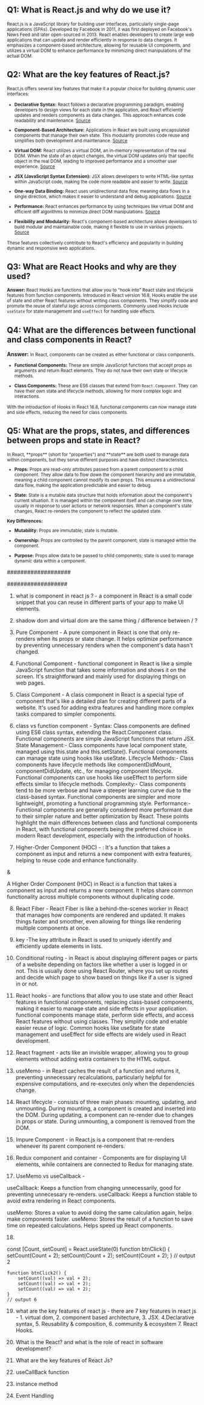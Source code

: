 ## Q1: What is React.js and why do we use it?

<small>React.js is a JavaScript library for building user interfaces, particularly single-page applications (SPAs). Developed by Facebook in 2011, it was first deployed on Facebook's News Feed and later open-sourced in 2013. React enables developers to create large web applications that can update and render efficiently in response to data changes. It emphasizes a component-based architecture, allowing for reusable UI components, and utilizes a virtual DOM to enhance performance by minimizing direct manipulations of the actual DOM.</small>

## Q2: What are the key features of React.js?

<small>React.js offers several key features that make it a popular choice for building dynamic user interfaces:

- **Declarative Syntax:** React follows a declarative programming paradigm, enabling developers to design views for each state in the application, and React efficiently updates and renders components as data changes. This approach enhances code readability and maintenance. [Source](https://legacy.reactjs.org/docs/design-principles.html)

- **Component-Based Architecture:** Applications in React are built using encapsulated components that manage their own state. This modularity promotes code reuse and simplifies both development and maintenance. [Source](https://legacy.reactjs.org/docs/design-principles.html)

- **Virtual DOM:** React utilizes a virtual DOM, an in-memory representation of the real DOM. When the state of an object changes, the virtual DOM updates only that specific object in the real DOM, leading to improved performance and a smoother user experience. [Source](https://legacy.reactjs.org/docs/design-principles.html)

- **JSX (JavaScript Syntax Extension):** JSX allows developers to write HTML-like syntax within JavaScript code, making the code more readable and easier to write. [Source](https://legacy.reactjs.org/docs/design-principles.html)

- **One-way Data Binding:** React uses unidirectional data flow, meaning data flows in a single direction, which makes it easier to understand and debug applications. [Source](https://legacy.reactjs.org/docs/design-principles.html)

- **Performance:** React enhances performance by using techniques like virtual DOM and efficient diff algorithms to minimize direct DOM manipulations. [Source](https://legacy.reactjs.org/docs/design-principles.html)

- **Flexibility and Modularity:** React's component-based architecture allows developers to build modular and maintainable code, making it flexible to use in various projects. [Source](https://legacy.reactjs.org/docs/design-principles.html)

These features collectively contribute to React's efficiency and popularity in building dynamic and responsive web applications.</small>

## Q3: What are React Hooks and why are they used?

<small>**Answer:** React Hooks are functions that allow you to "hook into" React state and lifecycle features from function components. Introduced in React version 16.8, Hooks enable the use of state and other React features without writing class components. They simplify code and promote the reuse of stateful logic across components. Commonly used Hooks include `useState` for state management and `useEffect` for handling side effects.</small>


## Q4: What are the differences between functional and class components in React?

**Answer:**
 <small>
In React, components can be created as either functional or class components.

- **Functional Components:** These are simple JavaScript functions that accept props as arguments and return React elements. They do not have their own state or lifecycle methods.

- **Class Components:** These are ES6 classes that extend from `React.Component`. They can have their own state and lifecycle methods, allowing for more complex logic and interactions.

With the introduction of Hooks in React 16.8, functional components can now manage state and side effects, reducing the need for class components.
 </small>


 ## Q5: What are the props, states, and differences between props and state in React?
<small>
In React, **props** (short for "properties") and **state** are both used to manage data within components, but they serve different purposes and have distinct characteristics.

- **Props:** Props are read-only attributes passed from a parent component to a child component. They allow data to flow down the component hierarchy and are immutable, meaning a child component cannot modify its own props. This ensures a unidirectional data flow, making the application predictable and easier to debug.

- **State:** State is a mutable data structure that holds information about the component's current situation. It is managed within the component itself and can change over time, usually in response to user actions or network responses. When a component's state changes, React re-renders the component to reflect the updated state.

**Key Differences:**

- **Mutability:** Props are immutable; state is mutable.

- **Ownership:** Props are controlled by the parent component; state is managed within the component.

- **Purpose:** Props allow data to be passed to child components; state is used to manage dynamic data within a component.
</small>










###################

##################


1) what is component in react js ? - a component in React is a small code snippet that you can reuse in different parts of your app to make UI elements.


2) shadow dom and virtual dom are the same thing / difference between / ?


3) Pure Component - A pure component in React is one that only re-renders when its props or state change. It helps optimize performance by preventing unnecessary renders when the component's data hasn't changed.




4) Functional Component - functional component in React is like a simple JavaScript function that takes some information and shows it on the screen. It's straightforward and mainly used for displaying things on web pages.


5) Class Component - A class component in React is a special type of component that's like a detailed plan for creating different parts of a website. It's used for adding extra features and handling more complex tasks compared to simpler components.


6) class vs function component - Syntax:
Class components are defined using ES6 class syntax, extending the React.Component class.
Functional components are simple JavaScript functions that return JSX.
State Management:-
Class components have local component state, managed using this.state and this.setState().
Functional components can manage state using hooks like useState.
Lifecycle Methods:-
Class components have lifecycle methods like componentDidMount, componentDidUpdate, etc., for managing component lifecycle.
Functional components can use hooks like useEffect to perform side effects similar to lifecycle methods.
Complexity:-
Class components tend to be more verbose and have a steeper learning curve due to the class-based syntax.
Functional components are simpler and more lightweight, promoting a functional programming style.
Performance:-
Functional components are generally considered more performant due to their simpler nature and better optimization by React.
These points highlight the main differences between class and functional components in React, with functional components being the preferred choice in modern React development, especially with the introduction of hooks.



7)  Higher-Order Component (HOC) - : It's a function that takes a component as input and returns a new component with extra features, helping to reuse code and enhance functionality.

 &

 A Higher Order Component (HOC) in React is a function that takes a component as input and returns a new component. It helps share common functionality across multiple components without duplicating code.



8) React Fiber -   React Fiber is like a behind-the-scenes worker in React that manages how components are rendered and updated. It makes things faster and smoother, even allowing for things like rendering multiple components at once.



9) key -The key attribute in React is used to uniquely identify and efficiently update elements in lists.



10) Conditional routing - in React is about displaying different pages or parts of a website depending on factors like whether a user is logged in or not. This is usually done using React Router, where you set up routes and decide which page to show based on things like if a user is signed in or not.



11) React hooks - are functions that allow you to use state and other React features in functional components, replacing class-based components, making it easier to manage state and side effects in your application.
functional components manage state, perform side effects, and access React features without using classes. They simplify code and enable easier reuse of logic. Common hooks like useState for state management and useEffect for side effects are widely used in React development.


12) React fragment - acts like an invisible wrapper, allowing you to group elements without adding extra containers to the HTML output.



13) useMemo - in React caches the result of a function and returns it, preventing unnecessary recalculations, particularly helpful for expensive computations, and re-executes only when the dependencies change.



14) React lifecycle - consists of three main phases: mounting, updating, and unmounting. During mounting, a component is created and inserted into the DOM. During updating, a component can re-render due to changes in props or state. During unmounting, a component is removed from the DOM.


15) Impure Component - in React.js is a component that re-renders whenever its parent component re-renders.



16)  Redux component and container - Components are for displaying UI elements, while containers are connected to Redux for managing state.



17) UseMemo vs useCallback - 

useCallback: Keeps a function from changing unnecessarily, good for preventing unnecessary re-renders.
useCallback: Keeps a function stable to avoid extra rendering in React components.

useMemo: Stores a value to avoid doing the same calculation again, helps make components faster.
useMemo: Stores the result of a function to save time on repeated calculations. Helps speed up React components.



18)
 const [Count, setCount] = React.useState(0) 
    function btnClick() {
        setCount(Count + 2);
        setCount(Count + 2);
        setCount(Count + 2);
    }
    // output 2 
    
    
    function btnClick2() {
        setCount((val) => val + 2);
        setCount((val) => val + 2);
        setCount((val) => val + 2);
    }
    // output 6 



19) what are the key features of react js - 
 there are 7 key features in react js  - 1. virtual dom, 2. component based architecture, 3. JSX. 4.Declarative syntax, 5. Reusability & composition, 6. community & ecosystem 7. React Hooks.
 


1) What is the React? and what is the role of react in software development?
2) What are the key features of React Js?
3) useCallBack function
4) instance method

5) Event Handling





 
